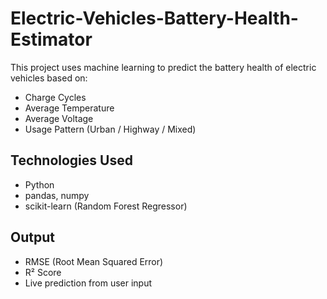 # Electric-Vehicles-Battery-Health-Estimator

This project uses machine learning to predict the battery health of electric vehicles based on:
- Charge Cycles
- Average Temperature
- Average Voltage
- Usage Pattern (Urban / Highway / Mixed)

##  Technologies Used
- Python
- pandas, numpy
- scikit-learn (Random Forest Regressor)

##  Output
- RMSE (Root Mean Squared Error)
- R² Score
- Live prediction from user input


